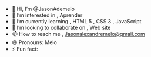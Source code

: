 - 👋 Hi, I’m @JasonAdemelo
- 👀 I’m interested in , Aprender 
- 🌱 I’m currently learning  , HTML 5 , CSS 3 , JavaScript
- 💞️ I’m looking to collaborate on , Web site 
- 📫 How to reach me , Jasonalexandremelo@gmail.com
- 😄 Pronouns: Melo
- ⚡ Fun fact: 

<!---
JasonAdemelo/JasonAdemelo is a ✨ special ✨ repository because its `README.md` (this file) appears on your GitHub profile.
You can click the Preview link to take a look at your changes.
--->
